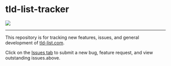 # tld-list-tracker

[![](https://tld-list.com/img/header-ss.png)](https://tld-list.com)


___

This repository is for tracking new features, issues, and general development of [tld-list.com](https://tld-list.com).

Click on the [Issues tab](https://github.com/timbowhite/tld-list-tracker/issues) to submit a new bug, feature request, and view outstanding issues.above.
